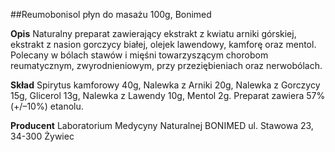 ##Reumobonisol płyn do masażu 100g, Bonimed

**Opis** Naturalny preparat zawierający ekstrakt z kwiatu arniki górskiej, ekstrakt z nasion gorczycy białej, olejek lawendowy, kamforę oraz mentol. Polecany w bólach stawów i mięśni towarzyszącym chorobom reumatycznym, zwyrodnieniowym, przy przeziębieniach oraz nerwobólach. 

**Skład** Spirytus kamforowy 40g, Nalewka z Arniki 20g, Nalewka z Gorczycy 15g, Glicerol 13g, Nalewka z Lawendy 10g, Mentol 2g. Preparat zawiera 57% (+/–10%) etanolu.

**Producent** Laboratorium Medycyny Naturalnej BONIMED
ul. Stawowa 23, 34-300 Żywiec